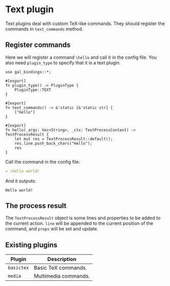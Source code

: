 # Text plugin
Text plugins deal with custom TeX-like commands.
They should register the commands in `text_commands` method.

## Register commands
Here we will register a command `\hello` and call it in the config file.
You also need `plugin_type` to specify that it is a text plugin.
``` rust,ignore
use gal_bindings::*;

#[export]
fn plugin_type() -> PluginType {
    PluginType::TEXT
}

#[export]
fn text_commands() -> &'static [&'static str] {
    ["hello"]
}

#[export]
fn hello(_args: Vec<String>, _ctx: TextProcessContext) -> TextProcessResult {
    let mut res = TextProcessResult::default();
    res.line.push_back_chars("Hello");
    res
}
```

Call the command in the config file:
``` yaml
- \hello world!
```
And it outputs:
``` ignore
Hello world!
```

## The process result
The `TextProcessResult` object is some lines and properties to be added to the current action. `line` will be appended to the current position of the command, and `props` will be set and update.

## Existing plugins
| Plugin     | Description          |
| ---------- | -------------------- |
| `basictex` | Basic TeX commands.  |
| `media`    | Multimedia commands. |
